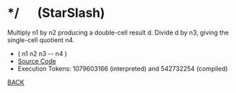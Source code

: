 # */ &emsp; (StarSlash)
Multiply n1 by n2 producing a double-cell result d. Divide d by n3, giving the single-cell quotient n4.
* ( n1 n2 n3 -- n4 )
* [Source Code](../words/core/StarSlash.cs)
* Execution Tokens: 1079603166 (interpreted) and 542732254 (compiled)


[BACK](builtins.md#StarSlash)
